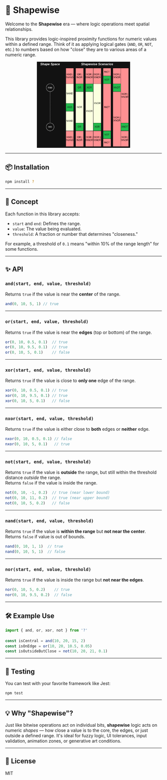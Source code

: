 # 🔷 Shapewise

Welcome to the **Shapewise** era — where logic operations meet spatial relationships.

This library provides logic-inspired proximity functions for numeric values within a defined range. Think of it as applying logical gates (`AND`, `OR`, `NOT`, etc.) to numbers based on how "close" they are to various areas of a numeric range.

<p align="center">
  <img src="docs/shapewise.png" alt="Description" width="300"/>
</p>

---

## 📦 Installation

```bash
npm install ?
```

---

## 🧠 Concept

Each function in this library accepts:

- `start` and `end`: Defines the range.
- `value`: The value being evaluated.
- `threshold`: A fraction or number that determines "closeness."

For example, a threshold of `0.1` means "within 10% of the range length" for some functions.

---

## ✨ API

### `and(start, end, value, threshold)`

Returns `true` if the value is near the **center** of the range.

```js
and(0, 10, 5, 1) // true
```

---

### `or(start, end, value, threshold)`

Returns `true` if the value is near the **edges** (top or bottom) of the range.

```js
or(0, 10, 0.5, 0.1)  // true
or(0, 10, 9.5, 0.1)  // true
or(0, 10, 5, 0.1)    // false
```

---

### `xor(start, end, value, threshold)`

Returns `true` if the value is close to **only one** edge of the range.

```js
xor(0, 10, 0.5, 0.1) // true
xor(0, 10, 9.5, 0.1) // true
xor(0, 10, 5, 0.1)   // false
```

---

### `nxor(start, end, value, threshold)`

Returns `true` if the value is either close to **both** edges or **neither** edge.

```js
nxor(0, 10, 0.5, 0.1) // false
nxor(0, 10, 5, 0.1)   // true
```

---

### `not(start, end, value, threshold)`

Returns `true` if the value is **outside** the range, but still within the threshold distance *outside* the range.  
Returns `false` if the value is inside the range.

```js
not(0, 10, -1, 0.2)  // true (near lower bound)
not(0, 10, 11, 0.2)  // true (near upper bound)
not(0, 10, 5, 0.2)   // false
```

---

### `nand(start, end, value, threshold)`

Returns `true` if the value is **within the range** but **not near the center**.  
Returns `false` if value is out of bounds.

```js
nand(0, 10, 1, 1)  // true
nand(0, 10, 5, 1)  // false
```

---

### `nor(start, end, value, threshold)`

Returns `true` if the value is inside the range but **not near the edges**.

```js
nor(0, 10, 5, 0.2)    // true
nor(0, 10, 9.5, 0.2)  // false
```

---

## 🛠 Example Use

```js
import { and, or, xor, not } from '?'

const isCentral = and(10, 20, 15, 2)
const isOnEdge = or(10, 20, 10.5, 0.05)
const isOutsideButClose = not(10, 20, 21, 0.1)
```

---

## 🧪 Testing

You can test with your favorite framework like Jest:

```
npm test
```

---

## 💡 Why "Shapewise"?

Just like bitwise operations act on individual bits, **shapewise** logic acts on numeric *shapes* — how close a value is to the core, the edges, or just outside a defined range. It's ideal for fuzzy logic, UI tolerances, input validation, animation zones, or generative art conditions.

---

## 📄 License

MIT
